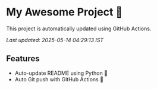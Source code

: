 # My Awesome Project 🚀

This project is automatically updated using GitHub Actions.

_Last updated: 2025-05-14 04:29:13 IST_

## Features
- Auto-update README using Python 🐍
- Auto Git push with GitHub Actions 🤖
